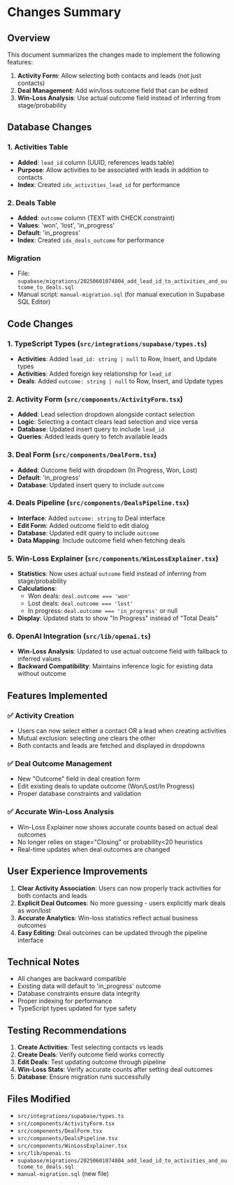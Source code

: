 # Changes Summary

## Overview
This document summarizes the changes made to implement the following features:
1. **Activity Form**: Allow selecting both contacts and leads (not just contacts)
2. **Deal Management**: Add win/loss outcome field that can be edited
3. **Win-Loss Analysis**: Use actual outcome field instead of inferring from stage/probability

## Database Changes

### 1. Activities Table
- **Added**: `lead_id` column (UUID, references leads table)
- **Purpose**: Allow activities to be associated with leads in addition to contacts
- **Index**: Created `idx_activities_lead_id` for performance

### 2. Deals Table
- **Added**: `outcome` column (TEXT with CHECK constraint)
- **Values**: 'won', 'lost', 'in_progress'
- **Default**: 'in_progress'
- **Index**: Created `idx_deals_outcome` for performance

### Migration
- File: `supabase/migrations/20250601074804_add_lead_id_to_activities_and_outcome_to_deals.sql`
- Manual script: `manual-migration.sql` (for manual execution in Supabase SQL Editor)

## Code Changes

### 1. TypeScript Types (`src/integrations/supabase/types.ts`)
- **Activities**: Added `lead_id: string | null` to Row, Insert, and Update types
- **Activities**: Added foreign key relationship for `lead_id`
- **Deals**: Added `outcome: string | null` to Row, Insert, and Update types

### 2. Activity Form (`src/components/ActivityForm.tsx`)
- **Added**: Lead selection dropdown alongside contact selection
- **Logic**: Selecting a contact clears lead selection and vice versa
- **Database**: Updated insert query to include `lead_id`
- **Queries**: Added leads query to fetch available leads

### 3. Deal Form (`src/components/DealForm.tsx`)
- **Added**: Outcome field with dropdown (In Progress, Won, Lost)
- **Default**: 'in_progress'
- **Database**: Updated insert query to include `outcome`

### 4. Deals Pipeline (`src/components/DealsPipeline.tsx`)
- **Interface**: Added `outcome: string` to Deal interface
- **Edit Form**: Added outcome field to edit dialog
- **Database**: Updated edit query to include `outcome`
- **Data Mapping**: Include outcome field when fetching deals

### 5. Win-Loss Explainer (`src/components/WinLossExplainer.tsx`)
- **Statistics**: Now uses actual `outcome` field instead of inferring from stage/probability
- **Calculations**: 
  - Won deals: `deal.outcome === 'won'`
  - Lost deals: `deal.outcome === 'lost'`
  - In progress: `deal.outcome === 'in_progress'` or null
- **Display**: Updated stats to show "In Progress" instead of "Total Deals"

### 6. OpenAI Integration (`src/lib/openai.ts`)
- **Win-Loss Analysis**: Updated to use actual outcome field with fallback to inferred values
- **Backward Compatibility**: Maintains inference logic for existing data without outcome

## Features Implemented

### ✅ Activity Creation
- Users can now select either a contact OR a lead when creating activities
- Mutual exclusion: selecting one clears the other
- Both contacts and leads are fetched and displayed in dropdowns

### ✅ Deal Outcome Management
- New "Outcome" field in deal creation form
- Edit existing deals to update outcome (Won/Lost/In Progress)
- Proper database constraints and validation

### ✅ Accurate Win-Loss Analysis
- Win-Loss Explainer now shows accurate counts based on actual deal outcomes
- No longer relies on stage="Closing" or probability<20 heuristics
- Real-time updates when deal outcomes are changed

## User Experience Improvements

1. **Clear Activity Association**: Users can now properly track activities for both contacts and leads
2. **Explicit Deal Outcomes**: No more guessing - users explicitly mark deals as won/lost
3. **Accurate Analytics**: Win-loss statistics reflect actual business outcomes
4. **Easy Editing**: Deal outcomes can be updated through the pipeline interface

## Technical Notes

- All changes are backward compatible
- Existing data will default to 'in_progress' outcome
- Database constraints ensure data integrity
- Proper indexing for performance
- TypeScript types updated for type safety

## Testing Recommendations

1. **Create Activities**: Test selecting contacts vs leads
2. **Create Deals**: Verify outcome field works correctly
3. **Edit Deals**: Test updating outcome through pipeline
4. **Win-Loss Stats**: Verify accurate counts after setting deal outcomes
5. **Database**: Ensure migration runs successfully

## Files Modified

- `src/integrations/supabase/types.ts`
- `src/components/ActivityForm.tsx`
- `src/components/DealForm.tsx`
- `src/components/DealsPipeline.tsx`
- `src/components/WinLossExplainer.tsx`
- `src/lib/openai.ts`
- `supabase/migrations/20250601074804_add_lead_id_to_activities_and_outcome_to_deals.sql`
- `manual-migration.sql` (new file) 